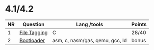 # 4.1/4.2

| NR  | Question                             | Lang /tools                     | Points |
| --- | ------------------------------------ | ------------------------------- | ------ |
| 1   | [File Tagging](./complete/Tag/tag.c) | C                               | 28/40  |
| 2   | [Bootloader](./bootloader/boot.S)    | asm, c, nasm/gas, qemu, gcc, ld | bonus  |
